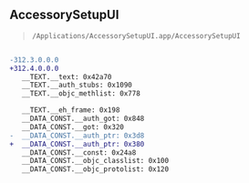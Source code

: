 ## AccessorySetupUI

> `/Applications/AccessorySetupUI.app/AccessorySetupUI`

```diff

-312.3.0.0.0
+312.4.0.0.0
   __TEXT.__text: 0x42a70
   __TEXT.__auth_stubs: 0x1090
   __TEXT.__objc_methlist: 0x778

   __TEXT.__eh_frame: 0x198
   __DATA_CONST.__auth_got: 0x848
   __DATA_CONST.__got: 0x320
-  __DATA_CONST.__auth_ptr: 0x3d8
+  __DATA_CONST.__auth_ptr: 0x380
   __DATA_CONST.__const: 0x24a8
   __DATA_CONST.__objc_classlist: 0x100
   __DATA_CONST.__objc_protolist: 0x120

```
